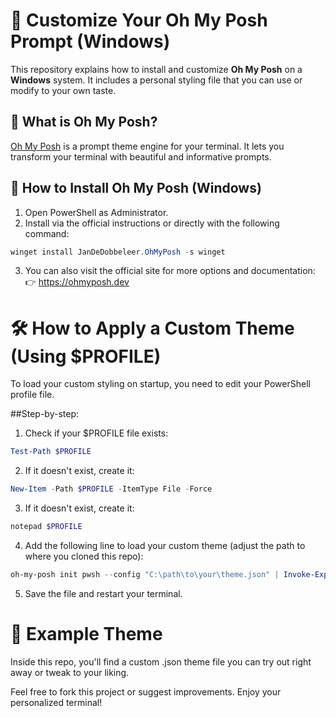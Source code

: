 # 🎨 Customize Your Oh My Posh Prompt (Windows)

This repository explains how to install and customize **Oh My Posh** on a **Windows** system. It includes a personal styling file that you can use or modify to your own taste.

## 🧰 What is Oh My Posh?

[Oh My Posh](https://ohmyposh.dev/) is a prompt theme engine for your terminal. It lets you transform your terminal with beautiful and informative prompts.

## 🔽 How to Install Oh My Posh (Windows)

1. Open PowerShell as Administrator.
2. Install via the official instructions or directly with the following command:

```powershell
winget install JanDeDobbeleer.OhMyPosh -s winget
```
3. You can also visit the official site for more options and documentation:
   👉 https://ohmyposh.dev


# 🛠 How to Apply a Custom Theme (Using $PROFILE)

To load your custom styling on startup, you need to edit your PowerShell profile file.

##Step-by-step:

1. Check if your $PROFILE file exists:

```powershell
Test-Path $PROFILE
```

2. If it doesn't exist, create it:

```powershell
New-Item -Path $PROFILE -ItemType File -Force
```

3. If it doesn't exist, create it:

```powershell
notepad $PROFILE
```

4. Add the following line to load your custom theme (adjust the path to where you cloned this repo):

```powershell
oh-my-posh init pwsh --config "C:\path\to\your\theme.json" | Invoke-Expression
```

5. Save the file and restart your terminal.


# 🧪 Example Theme

Inside this repo, you'll find a custom .json theme file you can try out right away or tweak to your liking.

Feel free to fork this project or suggest improvements. Enjoy your personalized terminal!
